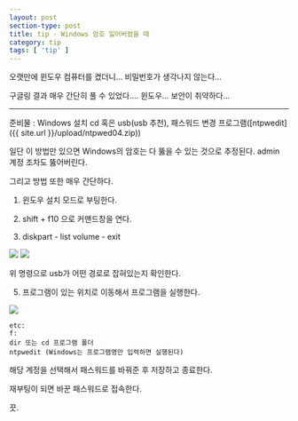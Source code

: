 ```yaml
---
layout: post
section-type: post
title: tip - Windows 암호 잃어버렸을 때
category: tip
tags: [ 'tip' ]
---
```


오랫만에 윈도우 컴퓨터를 켰더니... 비밀번호가 생각나지 않는다...

구글링 결과 매우 간단히 풀 수 있었다.... 윈도우... 보안이 취약하다...

---

준비물 : Windows 설치 cd 혹은 usb(usb 추천), 패스워드 변경 프로그램([ntpwedit]({{ site.url }}/upload/ntpwed04.zip))

일단 이 방법만 있으면 Windows의 암호는 다 뚫을 수 있는 것으로 추정된다. admin 계정 조차도 뚫어버린다.  

그리고 방법 또한 매우 간단하다.

1. 윈도우 설치 모드로 부팅한다.

2. shift + f10 으로 커맨드창을 연다.

3. diskpart - list volume - exit

![]({{site.url}}/img/post/tip/window/1.jpg)
![]({{site.url}}/img/post/tip/window/2.jpg)

위 명령으로 usb가 어떤 경로로 잡혀있는지 확인한다.

5. 프로그램이 있는 위치로 이동해서 프로그램을 실행한다.

![]({{site.url}}/img/post/tip/window/3.jpg)

```
etc:
f:
dir 또는 cd 프로그램 폴더
ntpwedit (Windows는 프로그램명만 입력하면 실행된다)
```

해당 계정을 선택해서 패스워드를 바꿔준 후 저장하고 종료한다.

재부팅이 되면 바꾼 패스워드로 접속한다.

끗.
